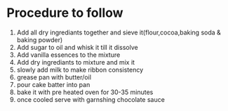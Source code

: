 # Procedure to follow
1. Add all dry ingrediants together and sieve it(flour,cocoa,baking soda & baking powder)
2. Add sugar to oil and whisk it till it dissolve
3. Add vanilla essences to the mixture
4. Add dry ingrediants to mixture and mix it
5. slowly add milk to make ribbon consistency
6. grease pan with butter/oil 
7. pour cake batter into pan
8. bake it with pre heated oven for 30-35 minutes
9. once cooled serve with garnshing chocolate sauce